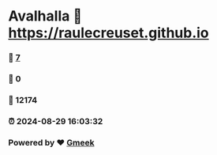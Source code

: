 # Avalhalla :link: https://raulecreuset.github.io 
### :page_facing_up: [7](https://raulecreuset.github.io/tag.html) 
### :speech_balloon: 0 
### :hibiscus: 12174 
### :alarm_clock: 2024-08-29 16:03:32 
### Powered by :heart: [Gmeek](https://github.com/Meekdai/Gmeek)
